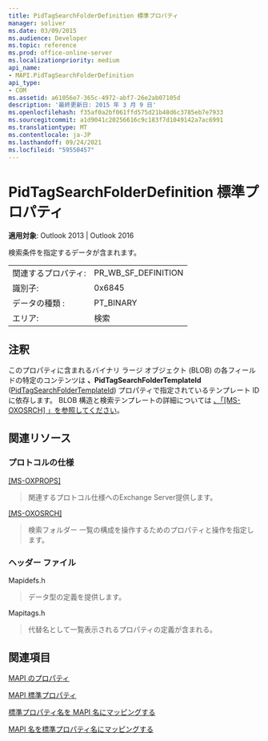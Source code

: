 ```yaml
---
title: PidTagSearchFolderDefinition 標準プロパティ
manager: soliver
ms.date: 03/09/2015
ms.audience: Developer
ms.topic: reference
ms.prod: office-online-server
ms.localizationpriority: medium
api_name:
- MAPI.PidTagSearchFolderDefinition
api_type:
- COM
ms.assetid: a61056e7-365c-4972-abf7-26e2ab07105d
description: '最終更新日: 2015 年 3 月 9 日'
ms.openlocfilehash: f35af0a2bf061ffd575d21b48d6c3785eb7e7933
ms.sourcegitcommit: a1d9041c20256616c9c183f7d1049142a7ac6991
ms.translationtype: MT
ms.contentlocale: ja-JP
ms.lasthandoff: 09/24/2021
ms.locfileid: "59550457"
---
```

# <a name="pidtagsearchfolderdefinition-canonical-property"></a>PidTagSearchFolderDefinition 標準プロパティ

  
  
**適用対象**: Outlook 2013 | Outlook 2016 
  
検索条件を指定するデータが含まれます。
  
|||
|:-----|:-----|
|関連するプロパティ:  <br/> |PR_WB_SF_DEFINITION  <br/> |
|識別子:  <br/> |0x6845  <br/> |
|データの種類 :   <br/> |PT_BINARY  <br/> |
|エリア:  <br/> |検索  <br/> |
   
## <a name="remarks"></a>注釈

このプロパティに含まれるバイナリ ラージ オブジェクト (BLOB) の各フィールドの特定のコンテンツは **、PidTagSearchFolderTemplateId** ([PidTagSearchFolderTemplateId](pidtagsearchfoldertemplateid-canonical-property.md)) プロパティで指定されているテンプレート ID に依存します。 BLOB 構造と検索テンプレートの詳細については [、「[MS-OXOSRCH] 」を参照してください](https://msdn.microsoft.com/library/c72e49b8-78c7-4483-ad65-e46e9133673b%28Office.15%29.aspx)。 
  
## <a name="related-resources"></a>関連リソース

### <a name="protocol-specifications"></a>プロトコルの仕様

[[MS-OXPROPS]](https://msdn.microsoft.com/library/f6ab1613-aefe-447d-a49c-18217230b148%28Office.15%29.aspx)
  
> 関連するプロトコル仕様へのExchange Server提供します。
    
[[MS-OXOSRCH]](https://msdn.microsoft.com/library/c72e49b8-78c7-4483-ad65-e46e9133673b%28Office.15%29.aspx)
  
> 検索フォルダー 一覧の構成を操作するためのプロパティと操作を指定します。
    
### <a name="header-files"></a>ヘッダー ファイル

Mapidefs.h
  
> データ型の定義を提供します。
    
Mapitags.h
  
> 代替名として一覧表示されるプロパティの定義が含まれる。
    
## <a name="see-also"></a>関連項目



[MAPI のプロパティ](mapi-properties.md)
  
[MAPI 標準プロパティ](mapi-canonical-properties.md)
  
[標準プロパティ名を MAPI 名にマッピングする](mapping-canonical-property-names-to-mapi-names.md)
  
[MAPI 名を標準プロパティ名にマッピングする](mapping-mapi-names-to-canonical-property-names.md)

